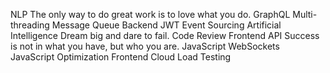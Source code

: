 NLP The only way to do great work is to love what you do. GraphQL Multi-threading Message Queue Backend JWT Event Sourcing Artificial Intelligence Dream big and dare to fail. Code Review Frontend API Success is not in what you have, but who you are. JavaScript
WebSockets JavaScript Optimization Frontend Cloud Load Testing
